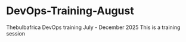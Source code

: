 # DevOps-Training-August
Thebulbafrica DevOps training July - December 2025
This is a training session
